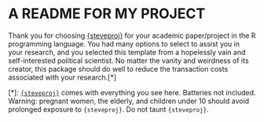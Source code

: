 # A README FOR MY PROJECT

Thank you for choosing [{steveproj}](https://github.com/svmiller/steveproj) for your academic paper/project in the R programming language. You had many options to select to assist you in your research, and you selected this template from a hopelessly vain and self-interested political scientist. No matter the vanity and weirdness of its creator, this package should do well to reduce the transaction costs associated with your research.[*]


[*]: [`{steveproj}`](https://github.com/svmiller/steveproj) comes with everything you see here. Batteries not included. Warning: pregnant women, the elderly, and children under 10 should avoid prolonged exposure to `{steveproj}`. Do not taunt `{steveproj}`. 
